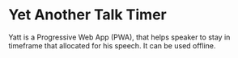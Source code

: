 # Yet Another Talk Timer

Yatt is a Progressive Web App (PWA), that helps speaker to stay in timeframe that allocated for his speech. It can be used offline.
